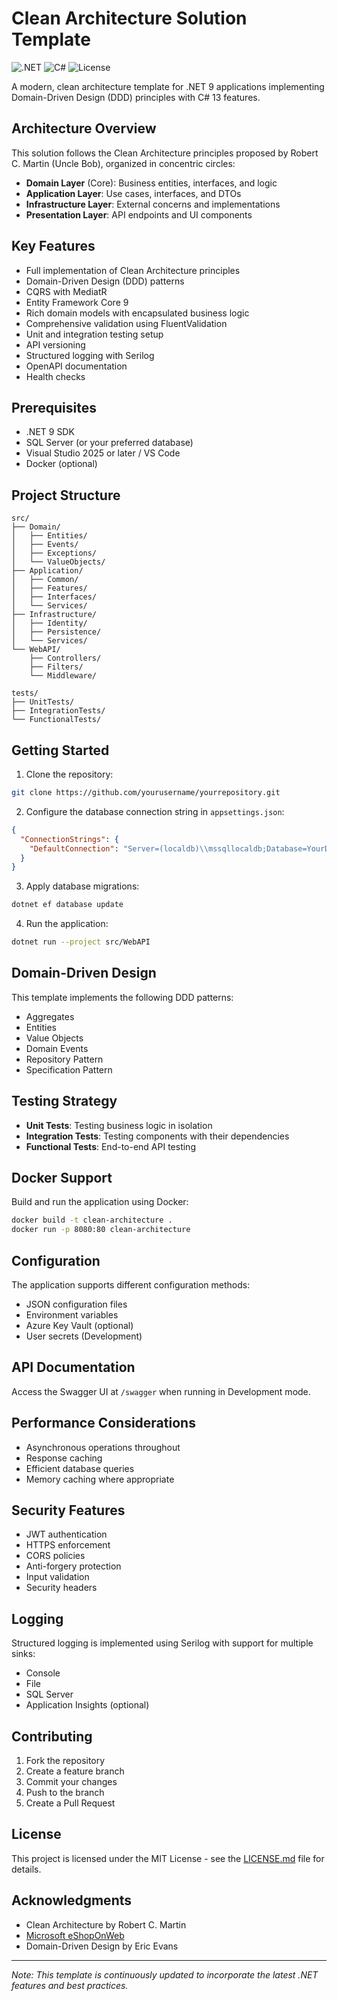 # Clean Architecture Solution Template
![.NET](https://img.shields.io/badge/.NET-9.0-512BD4)
![C#](https://img.shields.io/badge/C%23-13-239120)
![License](https://img.shields.io/badge/license-MIT-blue.svg)

A modern, clean architecture template for .NET 9 applications implementing Domain-Driven Design (DDD) principles with C# 13 features.

## Architecture Overview

This solution follows the Clean Architecture principles proposed by Robert C. Martin (Uncle Bob), organized in concentric circles:

- **Domain Layer** (Core): Business entities, interfaces, and logic
- **Application Layer**: Use cases, interfaces, and DTOs
- **Infrastructure Layer**: External concerns and implementations
- **Presentation Layer**: API endpoints and UI components

## Key Features

- Full implementation of Clean Architecture principles
- Domain-Driven Design (DDD) patterns
- CQRS with MediatR
- Entity Framework Core 9
- Rich domain models with encapsulated business logic
- Comprehensive validation using FluentValidation
- Unit and integration testing setup
- API versioning
- Structured logging with Serilog
- OpenAPI documentation
- Health checks

## Prerequisites

- .NET 9 SDK
- SQL Server (or your preferred database)
- Visual Studio 2025 or later / VS Code
- Docker (optional)

## Project Structure

```
src/
├── Domain/
│   ├── Entities/
│   ├── Events/
│   ├── Exceptions/
│   └── ValueObjects/
├── Application/
│   ├── Common/
│   ├── Features/
│   ├── Interfaces/
│   └── Services/
├── Infrastructure/
│   ├── Identity/
│   ├── Persistence/
│   └── Services/
└── WebAPI/
    ├── Controllers/
    ├── Filters/
    └── Middleware/

tests/
├── UnitTests/
├── IntegrationTests/
└── FunctionalTests/
```

## Getting Started

1. Clone the repository:
```bash
git clone https://github.com/yourusername/yourrepository.git
```

2. Configure the database connection string in `appsettings.json`:
```json
{
  "ConnectionStrings": {
    "DefaultConnection": "Server=(localdb)\\mssqllocaldb;Database=YourDbName;Trusted_Connection=True;MultipleActiveResultSets=true"
  }
}
```

3. Apply database migrations:
```bash
dotnet ef database update
```

4. Run the application:
```bash
dotnet run --project src/WebAPI
```

## Domain-Driven Design

This template implements the following DDD patterns:

- Aggregates
- Entities
- Value Objects
- Domain Events
- Repository Pattern
- Specification Pattern

## Testing Strategy

- **Unit Tests**: Testing business logic in isolation
- **Integration Tests**: Testing components with their dependencies
- **Functional Tests**: End-to-end API testing

## Docker Support

Build and run the application using Docker:

```bash
docker build -t clean-architecture .
docker run -p 8080:80 clean-architecture
```

## Configuration

The application supports different configuration methods:

- JSON configuration files
- Environment variables
- Azure Key Vault (optional)
- User secrets (Development)

## API Documentation

Access the Swagger UI at `/swagger` when running in Development mode.

## Performance Considerations

- Asynchronous operations throughout
- Response caching
- Efficient database queries
- Memory caching where appropriate

## Security Features

- JWT authentication
- HTTPS enforcement
- CORS policies
- Anti-forgery protection
- Input validation
- Security headers

## Logging

Structured logging is implemented using Serilog with support for multiple sinks:

- Console
- File
- SQL Server
- Application Insights (optional)

## Contributing

1. Fork the repository
2. Create a feature branch
3. Commit your changes
4. Push to the branch
5. Create a Pull Request

## License

This project is licensed under the MIT License - see the [LICENSE.md](LICENSE.md) file for details.

## Acknowledgments

- Clean Architecture by Robert C. Martin
- [Microsoft eShopOnWeb](https://github.com/dotnet-architecture/eShopOnWeb)
- Domain-Driven Design by Eric Evans

---

*Note: This template is continuously updated to incorporate the latest .NET features and best practices.*
